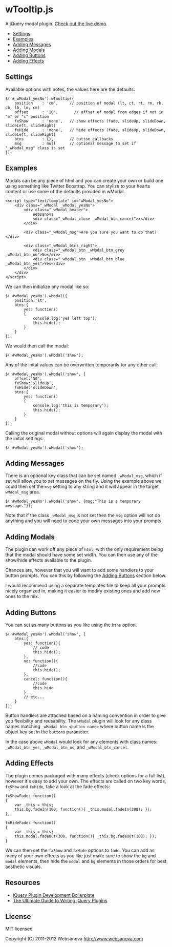 # wTooltip.js

A jQuery modal plugin. [Check out the live demo](http://www.websanova.com/plugins/modals).


 - [Settings](https://github.com/websanova/wModal#settings)
 - [Examples](https://github.com/websanova/wModal#examples)
 - [Adding Messages](https://github.com/websanova/wModal#addingmessages)
 - [Adding Modals](https://github.com/websanova/wModal#addingmodals)
 - [Adding Buttons](https://github.com/websanova/wModal#addingbuttons)
 - [Adding Effects](https://github.com/websanova/wModal#addingeffects)


## Settings

Available options with notes, the values here are the defaults.

```
$('#_wModal_yesNo').wTooltip({
    position    : 'cm',     // position of modal (lt, ct, rt, rm, rb, cb, lb, lm, cm)
    offset      : '10',       // offset of modal from edges if not in "m" or "c" position
    fxShow      : 'none',   // show effects (fade, slideUp, slideDown, slideLeft, slideRight)
    fxHide      : 'none',   // hide effects (fade, slideUp, slideDown, slideLeft, slideRight)
    btns        : {},       // button callbacks
    msg         : null      // optional message to set if "_wModal_msg" class is set
});
```


## Examples

Modals can be any piece of html and you can create your own or build one using something like Twitter Boostrap.  You can stylize to your hearts content or use some of the defaults provided in wModal.

```
<script type="text/template" id="wModal_yesNo">
    <div class="_wModal _wModal_yesNo">
        <div class="_wModal_header">
            Websanova
            <div class="_wModal_close _wModal_btn_cancel">x</div>
        </div>

        <div class="_wModal_msg">Are you sure you want to do that?</div>
        
        <div class="_wModal_btns_right">
            <div class="_wModal_btn _wModal_btn_grey _wModal_btn_no">No</div>
            <div class="_wModal_btn _wModal_btn_blue _wModal_btn_yes">Yes</div>
        </div>
    </div>
</script>
```


We can then initialize any modal like so:

```
$('#wModal_yesNo').wModal({
    position:'lt',
    btns:{
        yes: function()
        {
            console.log('yes left top');
            this.hide();
        }
    }
});
```

We would then call the modal:

```
$('#wModal_yesNo').wModal('show');
```

Any of the inital values can be overwritten temporarily for any other call:

```
$('#wModal_yesNo').wModal('show', {
    offset:'50',
    fxShow:'slideUp',
    fxHide:'slideDown',
    btns:{
        yes: function()
        {
            console.log('this is temporary');
            this.hide();
        }
    }
});
```

Calling the original modal without options will again display the modal with the initial settings:

```
$('#wModal_yesNo').wModal('show');
```


## Adding Messages

There is an optional key class that can be set named `_wModal_msg`, which if set will allow you to set messages on the fly. Using the example above we could then set the `msg` setting to any string and it will appear in the target `wModal_msg` area.

```
$('#wModal_yesNo').wModal('show', {msg:"This is a temporary message."});
```

Note that if the class `_wModal_msg` is not set then the `msg` option will not do anything and you will need to code your own messages into your prompts.


## Adding Modals

The plugin can work off any piece of `html`, with the only requirement being that the modal should have some set width.  You can then use any of the show/hide effects available to the plugin.

Chances are, however that you will want to add some handlers to your button prompts.  You can this by following the [Adding Buttons](https://github.com/websanova/wModal#addingbuttons) section below.

I would recommend using a separate templates file to keep all your prompts nicely organized in, making it easier to modify existing ones and add new ones to the mix.


## Adding Buttons

You can set as many buttons as you like using the `btns` option.

```
$('#wModal_yesNo').wModal('show', {
    btns:{
        yes: function(){
            // code
            this.hide();
        },
        no: function(){
            //code
            this.hide();
        },
        cancel: function(){
            //code
            this.hide
        }
        // etc...
    }
});
```

Button handlers are attached based on a naming convention in order to give you flexibility and reusability.  The `wModal` plugin will look for any class names matching `_wModal_btn_<button name>` where  button name is the object key set in the `buttons` parameter.

In the case above `wModal` would look for any elements with class names: `_wModal_btn_yes`, `_wModal_btn_no`, and `_wModal_btn_cancel`.


## Adding Effects

The plugin comes packaged with many effects (check options for a full list), however it's easy to add your own.  The effects are called on two key words, `fxShow` and `fxHide`, take a look at the fade effects:

```
fxShowFade: function()
{
    var _this = this;
    this.bg.fadeIn(100, function(){ _this.modal.fadeIn(300); });
},

fxHideFade: function()
{
    var _this = this;
    this.modal.fadeOut(300, function(){ _this.bg.fadeOut(100); });
}
```

We can then set the `fxShow` and `fxHide` options to `fade`.  You can add as many of your own effects as you like just make sure to show the `bg` and `modal` elements, then hide the `modal` and `bg` elements in those orders for best aesthetic visuals.


## Resources

* [jQuery Plugin Development Boilerplate](http://www.websanova.com/tutorials/jquery/jquery-plugin-development-boilerplate)
* [The Ultimate Guide to Writing jQuery Plugins](http://www.websanova.com/tutorials/jquery/the-ultimate-guide-to-writing-jquery-plugins)


## License

MIT licensed

Copyright (C) 2011-2012 Websanova http://www.websanova.com